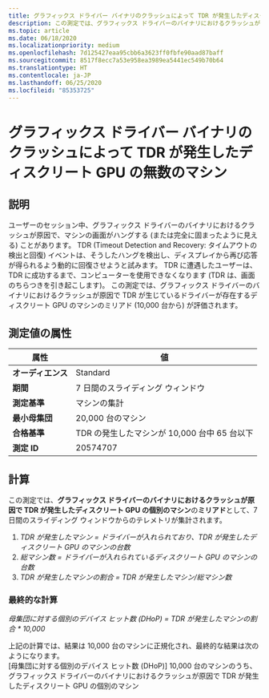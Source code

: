 ```yaml
---
title: グラフィックス ドライバー バイナリのクラッシュによって TDR が発生したディスクリート GPU の無数のマシン
description: この測定では、グラフィックス ドライバーのバイナリにおけるクラッシュが原因で TDR が発生したディスクリート GPU の個別のマシンのミリアドとして、7 日間のスライディング ウィンドウからのテレメトリが集計されます
ms.topic: article
ms.date: 06/18/2020
ms.localizationpriority: medium
ms.openlocfilehash: 7d125427eaa95cbb6a3623ff0fbfe90aad87baff
ms.sourcegitcommit: 8517f8ecc7a53e958ea3989ea5441ec549b70b64
ms.translationtype: HT
ms.contentlocale: ja-JP
ms.lasthandoff: 06/25/2020
ms.locfileid: "85353725"
---
```

# <a name="myriad-of-machines-with-discrete-gpu-that-had-a-tdr-caused-by-a-crash-in-the-graphics-driver-binary"></a>グラフィックス ドライバー バイナリのクラッシュによって TDR が発生したディスクリート GPU の無数のマシン 

## <a name="description"></a>説明

ユーザーのセッション中、グラフィックス ドライバーのバイナリにおけるクラッシュが原因で、マシンの画面がハングする (または完全に固まったように見える) ことがあります。 TDR (Timeout Detection and Recovery: タイムアウトの検出と回復) イベントは、そうしたハングを検出し、ディスプレイから再び応答が得られるよう動的に回復させようと試みます。 TDR に遭遇したユーザーは、TDR に成功するまで、コンピューターを使用できなくなります (TDR は、画面のちらつきを引き起こします)。 この測定では、グラフィックス ドライバーのバイナリにおけるクラッシュが原因で TDR が生じているドライバーが存在するディスクリート GPU のマシンのミリアド (10,000 台から) が評価されます。 

## <a name="measure-attributes"></a>測定値の属性

|属性|値|
|----|----|
|**オーディエンス**|Standard|
|**期間**|7 日間のスライディング ウィンドウ|
|**測定基準**|マシンの集計|
|**最小母集団**|20,000 台のマシン|
|**合格基準**|TDR の発生したマシンが 10,000 台中 65 台以下|
|**測定 ID**|20574707|

## <a name="calculation"></a>計算

この測定では、**グラフィックス ドライバーのバイナリにおけるクラッシュが原因で TDR が発生したディスクリート GPU の個別のマシン**の**ミリアド**として、7 日間のスライディング ウィンドウからのテレメトリが集計されます。
1. *TDR が発生したマシン = ドライバーが入れられており、TDR が発生したディスクリート GPU のマシンの台数*
2. *総マシン数 = ドライバーが入れられているディスクリート GPU のマシンの台数*
3. *TDR が発生したマシンの割合 = TDR が発生したマシン/総マシン数*

### <a name="final-calculation"></a>最終的な計算

*母集団に対する個別のデバイス ヒット数 (DHoP) = TDR が発生したマシンの割合 * 10,000*

上記の計算では、結果は 10,000 台のマシンに正規化され、最終的な結果は次のようになります。  
[母集団に対する個別のデバイス ヒット数 (DHoP)] 10,000 台のマシンのうち、グラフィックス ドライバーのバイナリにおけるクラッシュが原因で TDR が発生したディスクリート GPU の個別のマシン